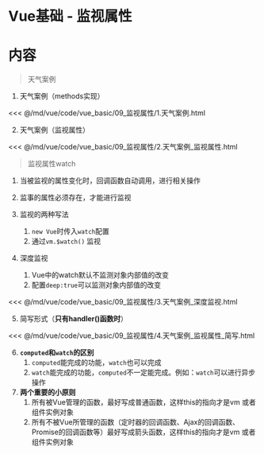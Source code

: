 # Vue基础 - 监视属性

# 内容

> 天气案例

1. 天气案例（methods实现）

<<< @/md/vue/code/vue_basic/09_监视属性/1.天气案例.html

2. 天气案例（监视属性）

<<< @/md/vue/code/vue_basic/09_监视属性/2.天气案例_监视属性.html

> 监视属性watch

1. 当被监视的属性变化时，回调函数自动调用，进行相关操作
2. 监事的属性必须存在，才能进行监视
3. 监视的两种写法
   1. `new Vue`时传入`watch`配置
   2. 通过`vm.$watch()` 监视

4. 深度监视

   1. Vue中的watch默认不监测对象内部值的改变
   2. 配置`deep:true`可以监测对象内部值的改变

<<< @/md/vue/code/vue_basic/09_监视属性/3.天气案例_深度监视.html

5. 简写形式（**只有handler()函数时**）

<<< @/md/vue/code/vue_basic/09_监视属性/4.天气案例_监视属性_简写.html

6. **`computed`和`watch`的区别**
   1. `computed`能完成的功能，`watch`也可以完成
   2. `watch`能完成的功能，`computed`不一定能完成。例如：`watch`可以进行异步操作
7. **两个重要的小原则**
   1. 所有被Vue管理的函数，最好写成普通函数，这样this的指向才是vm 或者 组件实例对象
   2. 所有不被Vue所管理的函数（定时器的回调函数、Ajax的回调函数、Promise的回调函数等）最好写成箭头函数，这样this的指向才是vm 或者 组件实例对象

